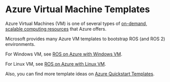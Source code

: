 # Azure Virtual Machine Templates

Azure Virtual Machines (VM) is one of several types of [on-demand, scalable computing resources](https://docs.microsoft.com/en-us/azure/architecture/guide/technology-choices/compute-decision-tree) that Azure offers.

Microsoft provides many Azure VM templates to bootstrap ROS (and ROS 2) environments.

For Windows VM, see [ROS on Azure with Windows VM](https://azure.microsoft.com/en-us/resources/templates/ros-vm-windows/).

For Linux VM, see [ROS on Azure with Linux VM](https://azure.microsoft.com/en-us/resources/templates/ros-vm-linux/).

Also, you can find more template ideas on [Azure Quickstart Templates](https://azure.microsoft.com/en-us/resources/templates/).
